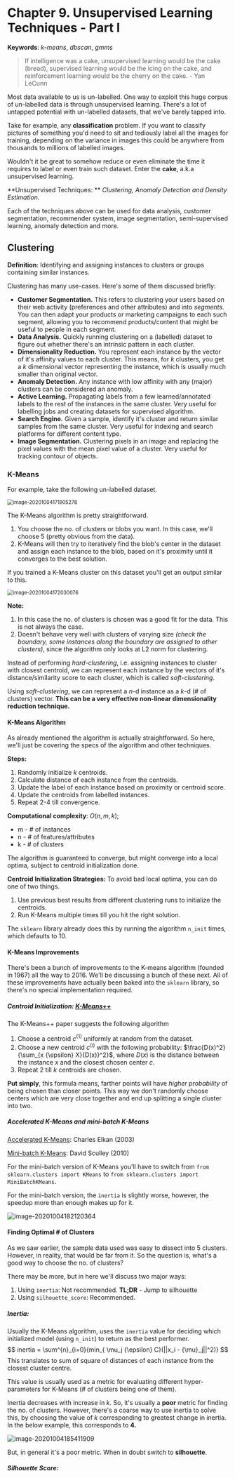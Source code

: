 # Chapter 9. Unsupervised Learning Techniques - Part I

**Keywords**: _k-means_, _dbscan_, _gmms_

> If intelligence was a cake, unsupervised learning would be the cake (bread), supervised learning would be the icing on the cake, and reinforcement learning would be the cherry on the cake. 	- Yan LeCunn

Most data available to us is un-labelled. One way to exploit this huge corpus of un-labelled data is through unsupervised learning. There's a lot of untapped potential with un-labelled datasets, that we've barely tapped into. 

Take for example, any **classification** problem. If you want to classify pictures of something you'd need to sit and tediously label all the images for training, depending on the variance in images  this could be anywhere from thousands to millions of labelled images. 

Wouldn't it be great to somehow reduce or even eliminate the time it requires to label or even train such dataset. Enter the **cake**, a.k.a unsupervised learning.

**Unsupervised Techniques: ** _Clustering, Anomaly Detection and Density Estimation._

Each of the techniques above can be used for data analysis, customer segmentation, recommender system, image segmentation, semi-supervised learning, anomaly detection and more. 

## Clustering

**Definition**: Identifying and assigning instances to clusters or groups containing similar instances.

Clustering has many use-cases. Here's some of them discussed briefly:

- **Customer Segmentation.** This refers to clustering your users based on their web activity (preferences and other attributes) and into _segments_. You can then adapt your products or marketing campaigns to each such segment, allowing you to recommend products/content that might be useful to people in each segment.
- **Data Analysis.** Quickly running clustering on a (labelled) dataset to figure out whether there's an intrinsic pattern in each cluster.
- **Dimensionality Reduction.** You represent each instance by the vector of it's affinity values to each cluster. This means, for $k$ clusters, you get a $k$ dimensional vector representing the instance, which is usually much smaller than original vector.
- **Anomaly Detection.** Any instance with low affinity with any (major) clusters can be considered an anomaly.
- **Active Learning.** Propagating labels from a few learned/annotated labels to the rest of the instances in the same cluster. Very useful for labelling jobs and creating datasets for supervised algorithm.
- **Search Engine.** Given a sample, identify it's cluster and return similar samples from the same cluster. Very useful for indexing and search platforms for different content type.
- **Image Segmentation.** Clustering pixels in an image and replacing the pixel values with the mean pixel value of a cluster. Very useful for tracking contour of objects.

### K-Means

For example, take the following un-labelled dataset.

<img src="assets/ch9/k_means_data.png" alt="image-20201004171905278" style="zoom:80%;" />

The K-Means algorithm is pretty straightforward. 

1. You choose the no. of clusters or blobs you want. In this case, we'll choose 5 (pretty obvious from the data). 
2. K-Means will then try to iteratively find the blob's center in the dataset and assign each instance to the blob, based on it's proximity until it converges to the best solution.

If you trained a K-Means cluster on this dataset you'll get an output similar to this.

<img src="assets/ch9/voronoi_tessellation.png" alt="image-20201004172030076" style="zoom:80%;" />

**Note:** 

1. In this case the no. of clusters is chosen was a good fit for the data. This is not always the case.
2. Doesn't behave very well with clusters of varying size _(check the boundary, some instances along the boundary are assigned to other clusters)_, since the algorithm only looks at L2 norm for clustering.

Instead of performing _hard-clustering_, i.e. assigning instances to cluster with closest centroid, we can represent each instance by the vectors of it's distance/similarity score to each cluster, which is called _soft-clustering_.

Using _soft-clustering_, we can represent a $n$-d instance as a $k$-d (# of clusters) vector. **This can be a very effective non-linear dimensionality reduction technique.**

#### K-Means Algorithm

As already mentioned the algorithm is actually straightforward. So here, we'll just be covering the specs of the algorithm and other techniques.

**Steps:**

1. Randomly initialize $k$ centroids.
2. Calculate distance of each instance from the centroids.
3. Update the label of each instance based on proximity or centroid score.
4. Update the centroids from labelled instances.
5. Repeat 2-4 till convergence.

**Computational complexity**: $O(n,m,k)$; 

- m - # of instances
- n - # of features/attributes
- k - # of clusters

The algorithm is guaranteed to converge, but might converge into a local optima, subject to centroid initialization done.

**Centroid Initialization Strategies:** To avoid bad local optima, you can do one of two things.

1. Use previous best results from different clustering runs to initialize the centroids.
2. Run K-Means multiple times till you hit the right solution.

The `sklearn` library already does this by running the algorithm `n_init` times, which defaults to 10.

#### K-Means Improvements

There's been a bunch of improvements to the K-means algorithm (founded in 1967) all the way to 2016. We'll be discussing a bunch of these next. All of these improvements have actually been baked into the `sklearn` library, so there's no special implementation required.

##### Centroid Initialization: [K-Means++](http://ilpubs.stanford.edu:8090/778/1/2006-13.pdf)

The K-Means++ paper suggests the following algorithm

1. Choose a centroid $c^{(1)}$ uniformly at random from the dataset.
2. Choose a new centroid $c^{(i)}$ with the following probability: $\frac{D(x)^2}{\sum_{x {\epsilon} X}{D(x)}^2}$, where $D(x)$ is the distance between the instance $x$ and the closest chosen center $c$.  
3. Repeat 2 till $k$ centroids are chosen.

**Put simply**, this formula means, farther points will have *higher probability* of being chosen than closer points. This way we don't randomly choose centers which are very close together and end up splitting a single cluster into two.

##### Accelerated K-Means and mini-batch K-Means

[Accelerated K-Means](https://www.aaai.org/Papers/ICML/2003/ICML03-022.pdf): Charles Elkan (2003)

[Mini-batch K-Means](https://dl.acm.org/doi/abs/10.1145/1772690.1772862): David Sculley (2010)

For the mini-batch version of K-Means you'll have to switch from `from sklearn.clusters import KMeans` to `from sklearn.clusters import MiniBatchKMeans`.

For the mini-batch version, the `inertia` is slightly worse, however, the speedup more than enough makes up for it.

![image-20201004182120364](assets/ch9/mini_batch_k_means.png)

#### Finding Optimal # of Clusters

As we saw earlier, the sample data used was easy to dissect into 5 clusters. However, in reality, that would be far from it. So the question is, what's a good way to choose the no. of clusters?

There may be more, but in here we'll discuss two major ways:

1. Using `inertia`: Not recommended. **TL;DR** - Jump to silhouette
2. Using `silhouette_score`: Recommended.

##### Inertia:

Usually the K-Means algorithm, uses the `inertia` value for deciding which initialized model (using `n_init`) to return as the best performer. 
$$
inertia = \sum^{n}_{i=0}{min_{ \mu_j {\epsilon} C}(||x_i - {\mu}_j||^2)}
$$
This translates to sum of square of distances of each instance from the closest cluster centre.

This value is usually used as a metric for evaluating different hyper-parameters for K-Means (# of clusters being one of them). 

Inertia decreases with increase in $k$. So, it's usually a **poor** metric for finding the no. of clusters. However, there's a coarse way to use inertia to solve this, by choosing the value of $k$ corresponding to greatest change in inertia. In the below example, this corresponds to **4.** 

![image-20201004185411909](assets/ch9/inertia_vs_num_clusters.png)

But, in general it's a poor metric. When in doubt switch to **silhouette**.

##### Silhouette Score:











